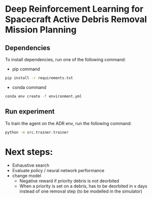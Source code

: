 # Deep Reinforcement Learning for Spacecraft Active Debris Removal Mission Planning

## Dependencies
To install dependencies, run one of the following command:
* pip command
```bash
pip install -r requirements.txt
```
* conda command
```bash
conda env create -f environment.yml
```

## Run experiment
To train the agent on the ADR env, run the following command:

```bash
python -m src.trainer.trainer
```


# Next steps:
- Exhaustive search
- Evaluate policy / neural network performance
- change model
    - Negative reward if priority debris is not deorbited
    - When a priority is set on a debris, has to be deorbited in x days instead of one removal step (to be modelled in the simulator)